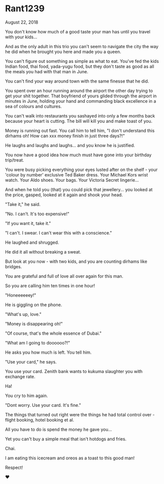 # Rant1239

August 22, 2018

You don't know how much of a good taste your man has until you travel with your kids...

And as the only adult in this trio you can't seem to navigate the city the way he did when he brought you here and made you a queen.

You can't figure out something as simple as what to eat. You've fed the kids Indian food, thai food, yada-yugu food, but they don't taste as good as all the meals you had with that man in June.

You can't find your way around town with the same finesse that he did. 

You spent over an hour running around the airport the other day trying to get your shit together. That boyfriend of yours glided through the airport in minutes in June, holding your hand and commanding black excellence in a sea of colours and cultures.

You can't walk into restaurants you sashayed into only a few months back because your heart is cutting. The bill will kill you and make toast of you.

Money is running out fast. You call him to tell him, "I don't understand this dirhams oh! How can xxx money finish in just three days?!"

He laughs and laughs and laughs... and you know he is justified. 

You now have a good idea how much must have gone into your birthday trip/treat. 

You were busy picking everything your eyes lusted after on the shelf - your 'colour by number' exclusive Ted Baker dress. Your Michael Kors wrist watch. Your Aldo shoes. Your bags. Your Victoria Secret lingerie...

And when he told you (that) you could pick that jewellery... you looked at the price, gasped, looked at it again and shook your head.

"Take it," he said.

"No. I can't. It's too expensive!"

"If you want it, take it."

"I can't. I swear. I can't wear this with a conscience."

He laughed and shrugged.

He did it all without breaking a sweat.

But look at you now - with two kids, and you are counting dirhams like bridges.

You are grateful and full of love all over again for this man.

So you are calling him ten times in one hour!

"Honeeeeeey!"

He is giggling on the phone.

"What's up, love."

"Money is disappearing oh!"

"Of course, that's the whole essence of Dubai."

"What am I going to doooooo?!"

He asks you how much is left. You tell him.

"Use your card," he says.

You use your card. Zenith bank wants to kukuma slaughter you with exchange rate.

Ha!

You cry to him again.

"Dont worry. Use your card. It's fine."

The things that turned out right were the things he had total control over - flight booking, hotel booking et al.

All you have to do is spend the money he gave you...

Yet you can't buy a simple meal that isn't hotdogs and fries.

Chai.

I am eating this  icecream and oreos as a toast to this good man!

Respect!

❤